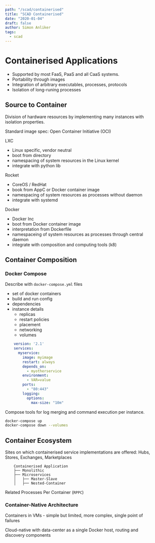 ```yaml
---
path: "/scad/containerised"
title: "SCAD Containerised"
date: "2020-01-04"
draft: false
author: Simon Anliker
tags:
  - scad
---
```


# Containerised Applications

- Supported by most FaaS, PaaS and all CaaS systems.
- Portability through images
- Integration of arbitrary executables, processes, protocols
- Isolation of long-runing processes

## Source to Container

Division of hardware resources by implementing many instances with isolation properties.

Standard image spec: Open Container Initiative (OCI)

LXC

- Linux specific, vendor neutral
- boot from directory
- namespacing of system resources in the Linux kernel
- integrate with python lib

Rocket

- CoreOS / RedHat
- book from AppC or Docker container image
- namespacing of system resources as processes without daemon
- integrate with systemd

Docker

- Docker Inc
- boot from Docker container image
- interpretation from Dockerfile
- namespaceing of system resources as processes through central daemon
- integrate with composition and computing tools (k8)

## Container Composition

### Docker Compose

Describe with `docker-compose.yml` files

- set of docker containers
- build and run config
- dependencies
- instance details
  - replicas
  - restart policies
  - placement
  - networking
  - volumes

```yaml
    version: '2.1'
    services:
      myservice:
        image: myimage
        restart: always
        depends_on:
          - myotherservice
        environment:
          - VAR=value
        ports:
          - "80:443"
        logging:
          options:
            max-size: "10m"
```

Compose tools for log merging and command execution per instance.

```sh
docker-compose up
docker-compose down --volumes
```

## Container Ecosystem

Sites on which containerised service implementations are offered: Hubs, Stores,
Exchanges, Marketplaces

```
    Containerised Application
    ├── Monolithic
    ├── Microservices
    │   ├── Master-Slave
    │   ├── Nested-Container
```

Related Processes Per Container (`RPPC`)

### Container-Native Architecture

Containers in VMs - simple but limited, more complex, single point of failures

Cloud-native with data-center as a single Docker host, routing and discovery components
